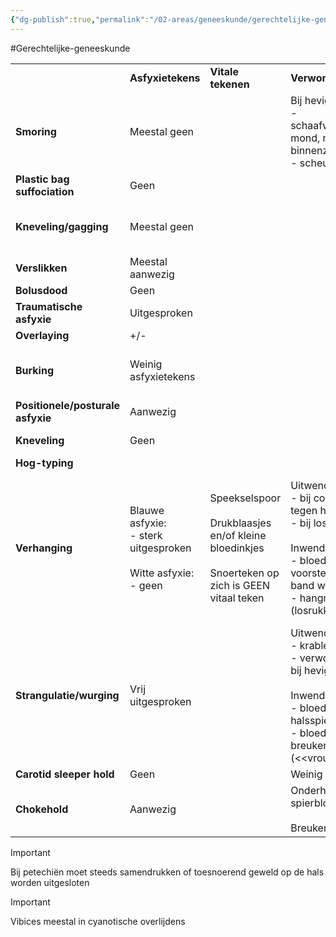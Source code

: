 ```yaml
---
{"dg-publish":true,"permalink":"/02-areas/geneeskunde/gerechtelijke-geneeskunde/asfyxie/","noteIcon":"","created":"2024-11-24T10:55:46.688+01:00","updated":"2024-12-31T16:57:34.232+01:00"}
---
```


#Gerechtelijke-geneeskunde 


|                                   |                                                                                 |                                                                                                                   |                                                                                                                                                                                                                            |                                                                                                                                                                         |
| --------------------------------- | ------------------------------------------------------------------------------- | ----------------------------------------------------------------------------------------------------------------- | -------------------------------------------------------------------------------------------------------------------------------------------------------------------------------------------------------------------------- | ----------------------------------------------------------------------------------------------------------------------------------------------------------------------- |
|                                   | **Asfyxietekens**                                                               | **Vitale tekenen**                                                                                                | **Verwondingen**                                                                                                                                                                                                           | **Varia**                                                                                                                                                               |
| **Smoring**                       | Meestal geen                                                                    |                                                                                                                   | Bij hevig verzet:  <br>- schaafwonden/kneuzing mond, neus kin, binnenzijde lippen  <br>- scheuren lipfrenula                                                                                                               |                                                                                                                                                                         |
| **Plastic bag suffociation**      | Geen                                                                            |                                                                                                                   |                                                                                                                                                                                                                            |                                                                                                                                                                         |
| **Kneveling/gagging**             | Meestal geen                                                                    |                                                                                                                   |                                                                                                                                                                                                                            | Ophoping speeksel en slijm achter prop                                                                                                                                  |
| **Verslikken**                    | Meestal aanwezig                                                                |                                                                                                                   |                                                                                                                                                                                                                            |                                                                                                                                                                         |
| **Bolusdood**                     | Geen                                                                            |                                                                                                                   |                                                                                                                                                                                                                            |                                                                                                                                                                         |
| **Traumatische asfyxie**          | Uitgesproken                                                                    |                                                                                                                   |                                                                                                                                                                                                                            |                                                                                                                                                                         |
| **Overlaying**                    | +/-                                                                             |                                                                                                                   |                                                                                                                                                                                                                            |                                                                                                                                                                         |
| **Burking**                       | Weinig asfyxietekens                                                            |                                                                                                                   |                                                                                                                                                                                                                            | Wanverhouding lichaamskracht dader-slachtoffer                                                                                                                          |
| **Positionele/posturale asfyxie** | Aanwezig                                                                        |                                                                                                                   |                                                                                                                                                                                                                            |                                                                                                                                                                         |
| **Kneveling**                     | Geen                                                                            |                                                                                                                   |                                                                                                                                                                                                                            | CAVE plots kalm                                                                                                                                                         |
| **Hog-typing**                    |                                                                                 |                                                                                                                   |                                                                                                                                                                                                                            |                                                                                                                                                                         |
| **Verhanging**                    | Blauwe asfyxie:  <br>- sterk uitgesproken  <br>  <br>Witte asfyxie:  <br>- geen | Speekselspoor  <br>  <br>Drukblaasjes en/of kleine bloedinkjes  <br>  <br>Snoerteken op zich is GEEN vitaal teken | Uitwendig:  <br>- bij convulsies stoten tegen harde voorwerpen  <br>- bij losmaken lichaam  <br>  <br>Inwendig:  <br>- bloeding onder voorste longitudinale band wervelkolom  <br>- hangman’s fracture (losrukken dens C2) | Blauwe asfyxie:  <br>- dichtdrukken halsaders  <br>- vooral bij dik/breed snoer  <br>  <br>Witte asfyxie:  <br>- dichtdrukken halsslagaders  <br>- vooral bij dun snoer |
| **Strangulatie/wurging**          | Vrij uitgesproken                                                               |                                                                                                                   | Uitwendig:  <br>- krabletsels in hals  <br>- verwondingen elders bij hevig verzet  <br>  <br>Inwendig:  <br>- bloeding in halsspieren  <br>- bloedingen en breuken aan keelskelet (<<vrouwen & kinderen)                   | ! snoerteken kan ontbreken !                                                                                                                                            |
| **Carotid sleeper hold**          | Geen                                                                            |                                                                                                                   | Weinig tot geen                                                                                                                                                                                                            |                                                                                                                                                                         |
| **Chokehold**                     | Aanwezig                                                                        |                                                                                                                   | Onderhuise of spierbloedingen  <br>  <br>Breuken larynx                                                                                                                                                                    |                                                                                                                                                                         |

> [!important]  
> Bij petechiën moet steeds samendrukken of toesnoerend geweld op de hals worden uitgesloten  
  
> [!important]  
> Vibices meestal in cyanotische overlijdens